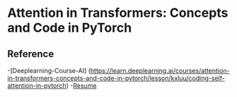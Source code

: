# Attention in Transformers: Concepts and Code in PyTorch

## Reference
-[Deeplearning-Course-AI] (https://learn.deeplearning.ai/courses/attention-in-transformers-concepts-and-code-in-pytorch/lesson/kxluu/coding-self-attention-in-pytorch) 
-[Resume](https://www.canva.com/design/DAGthEqvgFA/7Oy0t6uQ5mlSXuwBWbBS_A/edit?utm_content=DAGthEqvgFA&utm_campaign=designshare&utm_medium=link2&utm_source=sharebutton)